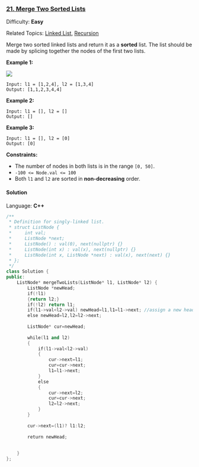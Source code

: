 ### [21\. Merge Two Sorted Lists](https://leetcode.com/problems/merge-two-sorted-lists/)

Difficulty: **Easy**  

Related Topics: [Linked List](https://leetcode.com/tag/linked-list/), [Recursion](https://leetcode.com/tag/recursion/)


Merge two sorted linked lists and return it as a **sorted** list. The list should be made by splicing together the nodes of the first two lists.

**Example 1:**

![](https://assets.leetcode.com/uploads/2020/10/03/merge_ex1.jpg)

```
Input: l1 = [1,2,4], l2 = [1,3,4]
Output: [1,1,2,3,4,4]
```

**Example 2:**

```
Input: l1 = [], l2 = []
Output: []
```

**Example 3:**

```
Input: l1 = [], l2 = [0]
Output: [0]
```

**Constraints:**

*   The number of nodes in both lists is in the range `[0, 50]`.
*   `-100 <= Node.val <= 100`
*   Both `l1` and `l2` are sorted in **non-decreasing** order.


#### Solution

Language: **C++**

```c++
/**
 * Definition for singly-linked list.
 * struct ListNode {
 *     int val;
 *     ListNode *next;
 *     ListNode() : val(0), next(nullptr) {}
 *     ListNode(int x) : val(x), next(nullptr) {}
 *     ListNode(int x, ListNode *next) : val(x), next(next) {}
 * };
 */
class Solution {
public:
    ListNode* mergeTwoLists(ListNode* l1, ListNode* l2) {
        ListNode *newHead;
        if(!l1)
        {return l2;}
        if(!l2) return l1;
        if(l1->val<l2->val) newHead=l1,l1=l1->next; //assign a new head with sortest value
        else newHead=l2,l2=l2->next;
        
        ListNode* cur=newHead;
        
        while(l1 and l2)
        {
            if(l1->val<l2->val)
            {
                cur->next=l1;
                cur=cur->next;
                l1=l1->next;
            }
            else
            {
                cur->next=l2;
                cur=cur->next;
                l2=l2->next;
            }
        }
        
        cur->next=(l1)? l1:l2;
        
        return newHead;
        
        
    }
};
```
